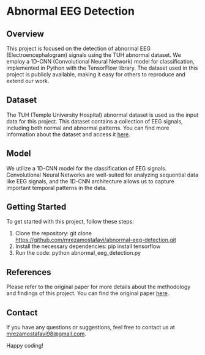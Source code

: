 # Abnormal EEG Detection

## Overview
This project is focused on the detection of abnormal EEG (Electroencephalogram) signals using the TUH abnormal dataset. We employ a 1D-CNN (Convolutional Neural Network) model for classification, implemented in Python with the TensorFlow library. The dataset used in this project is publicly available, making it easy for others to reproduce and extend our work.

## Dataset
The TUH (Temple University Hospital) abnormal dataset is used as the input data for this project. This dataset contains a collection of EEG signals, including both normal and abnormal patterns. You can find more information about the dataset and access it [here](https://doi.org/10.3389/fnins.2016.00196).

## Model
We utilize a 1D-CNN model for the classification of EEG signals. Convolutional Neural Networks are well-suited for analyzing sequential data like EEG signals, and the 1D-CNN architecture allows us to capture important temporal patterns in the data.

## Getting Started
To get started with this project, follow these steps:

1. Clone the repository:
git clone https://github.com/mrezamostafavi/abnormal-eeg-detection.git
2. Install the necessary dependencies:
pip install tensorflow
3. Run the code:
python abnormal_eeg_detection.py

## References
Please refer to the original paper for more details about the methodology and findings of this project. You can find the original paper [here](https://doi.org/10.1007/s00521-018-3889-z).

## Contact
If you have any questions or suggestions, feel free to contact us at [mrezamostafavi98@gmail.com](mailto:mrezamostafavi98@gmail.com).

Happy coding!
